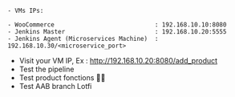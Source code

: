 
```
- VMs IPs:

- WooCommerce                            : 192.168.10.10:8080
- Jenkins Master                         : 192.168.10.20:5555
- Jenkins Agent (Microservices Machine)  : 192.168.10.30/<microservice_port>
```
- Visit your VM IP, Ex : http://192.168.10.20:8080/add_product
- Test the pipeline
- Test product fonctions 🤍🤍
- Test AAB branch Lotfi